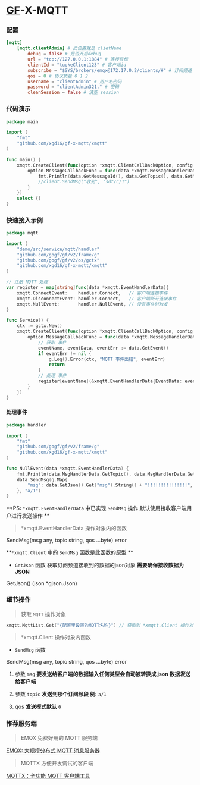 # [GF](https://goframe.org/pages/viewpage.action?pageId=1114119)-X-MQTT

### 配置

```toml 
[mqtt]
    [mqtt.clientAdmin] # 此位置就是 clietName
        debug = false # 是否开启debug 
        url = "tcp://127.0.0.1:1884" # 连接目标
        clientId = "tuokeClient123" # 客户端id
        subscribe = "$SYS/brokers/emqx@172.17.0.2/clients/#" # 订阅频道 无需订阅 写 false
        qos = 0 # 协议质量 0 1 2
        username = "clientAdmin" # 用户名密码
        password = "clientAdmin321." # 密码
        cleanSession = false # 清空 session
```
### 代码演示
```go
package main

import (
    "fmt"
    "github.com/xgd16/gf-x-mqtt/xmqtt"
)

func main() {
    xmqtt.CreateClient(func(option *xmqtt.ClientCallBackOption, config *xmqtt.Config) {
        option.MessageCallbackFunc = func(data *xmqtt.MessageHandlerData) {
            fmt.Println(data.GetMessageId(), data.GetTopic(), data.GetMsg())
            //client.SendMsg("收到", "sdt/c/1")
        }
    })
    select {}
}
```

### 快速接入示例

```go
package mqtt

import (
	"demo/src/service/mqtt/handler"
	"github.com/gogf/gf/v2/frame/g"
	"github.com/gogf/gf/v2/os/gctx"
	"github.com/xgd16/gf-x-mqtt/xmqtt"
)

// 注册 MQTT 处理
var register = map[string]func(data *xmqtt.EventHandlerData){
	xmqtt.ConnectEvent:    handler.Connect,   // 客户端连接事件
	xmqtt.DisconnectEvent: handler.Connect,   // 客户端断开连接事件
	xmqtt.NullEvent:       handler.NullEvent, // 没有事件时触发
}

func Service() {
	ctx := gctx.New()
	xmqtt.CreateClient(func(option *xmqtt.ClientCallBackOption, config *xmqtt.Config) {
		option.MessageCallbackFunc = func(data *xmqtt.MessageHandlerData) {
			// 获取 事件
			eventName, eventData, eventErr := data.GetEvent()
			if eventErr != nil {
				g.Log().Error(ctx, "MQTT 事件出错", eventErr)
				return
			}
			// 处理 事件
			register[eventName](&xmqtt.EventHandlerData{EventData: eventData, MsgHandlerData: data})
		}
	})
}

```

#### 处理事件

```go
package handler

import (
	"fmt"
	"github.com/gogf/gf/v2/frame/g"
	"github.com/xgd16/gf-x-mqtt/xmqtt"
)

func NullEvent(data *xmqtt.EventHandlerData) {
	fmt.Println(data.MsgHandlerData.GetTopic(), data.MsgHandlerData.GetMsg())
	data.SendMsg(g.Map{
		"msg": data.GetJson().Get("msg").String() + "!!!!!!!!!!!!!!!",
	}, "a/1")
}
```

**PS: ``*xmqtt.EventHandlerData`` 中已实现 ``SendMsg``  操作 默认使用接收客户端用户进行发送操作 **

> *xmqtt.EventHandlerData 操作对象内的函数

SendMsg(msg any, topic string, qos ...byte) error 

**``*xmqtt.Client`` 中的 ``SendMsg`` 函数是此函数的原型 **

- ``GetJson`` 函数 获取订阅频道接收到的数据的json对象 **需要确保接收数据为 JSON**

GetJson() (json *gjson.Json)

### 细节操作

> 获取 ``MQTT`` 操作对象

```go
xmqtt.MqttList.Get("{配置里设置的MQTT名称}") // 获取到 *xmqtt.Client 操作对象
```

> *xmqtt.Client 操作对象内函数

- ``SendMsg`` 函数

SendMsg(msg any, topic string, qos ...byte) error

1. 参数 ``msg`` **要发送给客户端的数据输入任何类型会自动被转换成 json 数据发送给客户端**
2. 参数 ``topic`` **发送到那个订阅频段 例:** ``a/1``

3. qos **发送模式默认** ``0``



### 推荐服务端

> EMQX 免费好用的 MQTT 服务端

[EMQX: 大规模分布式 MQTT 消息服务器](https://www.emqx.io/zh)

> MQTTX 方便开发调试的客户端

[MQTTX：全功能 MQTT 客户端工具](https://mqttx.app/zh)

